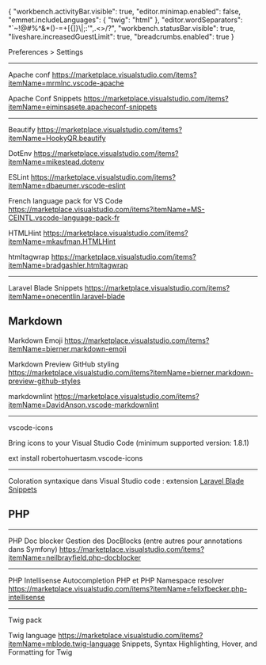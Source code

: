 {
    "workbench.activityBar.visible": true,
    "editor.minimap.enabled": false,
    "emmet.includeLanguages": {
        "twig": "html"
    },
    "editor.wordSeparators": "`~!@#%^&*()-=+[{]}\\|;:'\",.<>/?",
    "workbench.statusBar.visible": true,
    "liveshare.increasedGuestLimit": true,
    "breadcrumbs.enabled": true
}

Preferences > Settings

---
Apache conf
https://marketplace.visualstudio.com/items?itemName=mrmlnc.vscode-apache

Apache Conf Snippets
https://marketplace.visualstudio.com/items?itemName=eiminsasete.apacheconf-snippets

---
Beautify
https://marketplace.visualstudio.com/items?itemName=HookyQR.beautify

DotEnv
https://marketplace.visualstudio.com/items?itemName=mikestead.dotenv

ESLint
https://marketplace.visualstudio.com/items?itemName=dbaeumer.vscode-eslint

French language pack for VS Code
https://marketplace.visualstudio.com/items?itemName=MS-CEINTL.vscode-language-pack-fr

HTMLHint
https://marketplace.visualstudio.com/items?itemName=mkaufman.HTMLHint

htmltagwrap
https://marketplace.visualstudio.com/items?itemName=bradgashler.htmltagwrap

---
Laravel Blade Snippets
https://marketplace.visualstudio.com/items?itemName=onecentlin.laravel-blade


## Markdown

Markdown Emoji
https://marketplace.visualstudio.com/items?itemName=bierner.markdown-emoji

Markdown Preview GitHub styling
https://marketplace.visualstudio.com/items?itemName=bierner.markdown-preview-github-styles

markdownlint
https://marketplace.visualstudio.com/items?itemName=DavidAnson.vscode-markdownlint

---
vscode-icons

Bring icons to your Visual Studio Code (minimum supported version: 1.8.1)

ext install robertohuertasm.vscode-icons

---

Coloration syntaxique dans Visual Studio code : extension [Laravel Blade Snippets](https://marketplace.visualstudio.com/items?itemName=onecentlin.laravel-blade)

## PHP

---
PHP Doc blocker
Gestion des DocBlocks (entre autres pour annotations dans Symfony)
https://marketplace.visualstudio.com/items?itemName=neilbrayfield.php-docblocker

---
PHP Intellisense
Autocompletion PHP et PHP Namespace resolver
https://marketplace.visualstudio.com/items?itemName=felixfbecker.php-intellisense

---
Twig pack

Twig language
https://marketplace.visualstudio.com/items?itemName=mblode.twig-language
Snippets, Syntax Highlighting, Hover, and Formatting for Twig